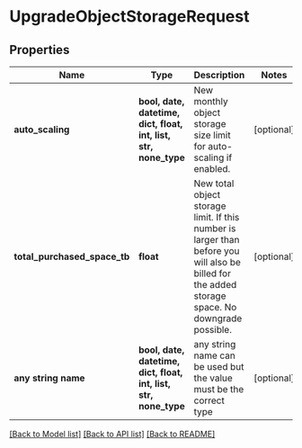 # UpgradeObjectStorageRequest


## Properties
Name | Type | Description | Notes
------------ | ------------- | ------------- | -------------
**auto_scaling** | **bool, date, datetime, dict, float, int, list, str, none_type** | New monthly object storage size limit for auto-scaling if enabled. | [optional] 
**total_purchased_space_tb** | **float** | New total object storage limit. If this number is larger than before you will also be billed for the added storage space. No downgrade possible. | [optional] 
**any string name** | **bool, date, datetime, dict, float, int, list, str, none_type** | any string name can be used but the value must be the correct type | [optional]

[[Back to Model list]](../README.md#documentation-for-models) [[Back to API list]](../README.md#documentation-for-api-endpoints) [[Back to README]](../README.md)


